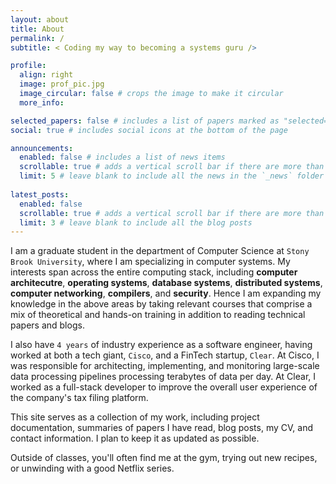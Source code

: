 ```yaml
---
layout: about
title: About
permalink: /
subtitle: < Coding my way to becoming a systems guru />

profile:
  align: right
  image: prof_pic.jpg
  image_circular: false # crops the image to make it circular
  more_info:

selected_papers: false # includes a list of papers marked as "selected={true}"
social: true # includes social icons at the bottom of the page

announcements:
  enabled: false # includes a list of news items
  scrollable: true # adds a vertical scroll bar if there are more than 3 news items
  limit: 5 # leave blank to include all the news in the `_news` folder
  
latest_posts:
  enabled: false
  scrollable: true # adds a vertical scroll bar if there are more than 3 new posts items
  limit: 3 # leave blank to include all the blog posts
---
```

I am a graduate student in the department of Computer Science at `Stony Brook University`, where I am specializing in computer systems. My interests span across the entire computing stack, including **computer architecutre**, **operating systems**, **database systems**, **distributed systems**, **computer networking**, **compilers**, and **security**. Hence I am expanding my knowledge in the above areas by taking relevant courses that comprise a mix of theoretical and hands-on training in addition to reading technical papers and blogs. 

I also have `4 years` of industry experience as a software engineer, having worked at both a tech giant, `Cisco`, and a FinTech startup, `Clear`. At Cisco, I was responsible for architecting, implementing, and monitoring large-scale data processing pipelines processing terabytes of data per day. At Clear, I worked as a full-stack developer to improve the overall user experience of the company's tax filing platform.

This site serves as a collection of my work, including project documentation, summaries of papers I have read, blog posts, my CV, and contact information. I plan to keep it as updated as possible.

Outside of classes, you'll often find me at the gym, trying out new recipes, or unwinding with a good Netflix series.